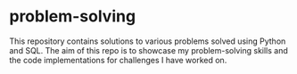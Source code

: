 # problem-solving

This repository contains solutions to various problems solved using Python and SQL. The aim of this repo is to showcase my problem-solving skills and the code implementations for challenges I have worked on.
